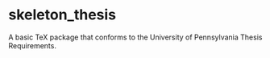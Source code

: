 skeleton_thesis
===============

A basic TeX package that conforms to the University of Pennsylvania Thesis Requirements.
